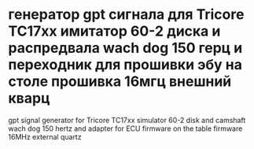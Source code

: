 # генератор gpt сигнала для Tricore TC17xx имитатор 60-2 диска и распредвала wach dog 150 герц и переходник для прошивки эбу на столе  прошивка 16мгц внешний кварц

gpt signal generator for Tricore TC17xx simulator 60-2 disk and camshaft wach dog 150 hertz and adapter for ECU firmware on the table firmware 16MHz external quartz

